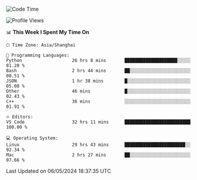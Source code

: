 <!--START_SECTION:waka-->
![Code Time](http://img.shields.io/badge/Code%20Time-452%20hrs%2012%20mins-blue)

![Profile Views](http://img.shields.io/badge/Profile%20Views-0-blue)

📊 **This Week I Spent My Time On** 

```text
🕑︎ Time Zone: Asia/Shanghai

💬 Programming Languages: 
Python                   26 hrs 8 mins       ████████████████████░░░░░   81.20 % 
Bash                     2 hrs 44 mins       ██░░░░░░░░░░░░░░░░░░░░░░░   08.51 % 
JSON                     1 hr 38 mins        █░░░░░░░░░░░░░░░░░░░░░░░░   05.08 % 
Other                    46 mins             █░░░░░░░░░░░░░░░░░░░░░░░░   02.43 % 
C++                      36 mins             ░░░░░░░░░░░░░░░░░░░░░░░░░   01.91 % 

🔥 Editors: 
VS Code                  32 hrs 11 mins      █████████████████████████   100.00 % 

💻 Operating System: 
Linux                    29 hrs 43 mins      ███████████████████████░░   92.34 % 
Mac                      2 hrs 27 mins       ██░░░░░░░░░░░░░░░░░░░░░░░   07.66 % 
```


 Last Updated on 06/05/2024 18:37:35 UTC
<!--END_SECTION:waka-->
